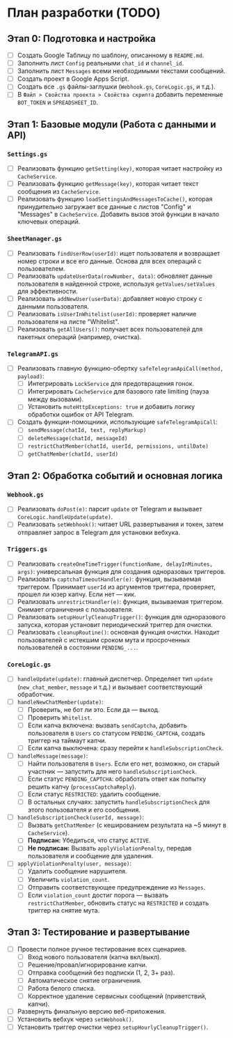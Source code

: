 # План разработки (TODO)

## Этап 0: Подготовка и настройка

- [ ] Создать Google Таблицу по шаблону, описанному в `README.md`.
- [ ] Заполнить лист `Config` реальными `chat_id` и `channel_id`.
- [ ] Заполнить лист `Messages` всеми необходимыми текстами сообщений.
- [ ] Создать проект в Google Apps Script.
- [ ] Создать все `.gs` файлы-заглушки (`Webhook.gs`, `CoreLogic.gs`, и т.д.).
- [ ] В `Файл > Свойства проекта > Свойства скрипта` добавить переменные `BOT_TOKEN` и `SPREADSHEET_ID`.

## Этап 1: Базовые модули (Работа с данными и API)

### `Settings.gs`
- [ ] Реализовать функцию `getSetting(key)`, которая читает настройку из `CacheService`.
- [ ] Реализовать функцию `getMessage(key)`, которая читает текст сообщения из `CacheService`.
- [ ] Реализовать функцию `loadSettingsAndMessagesToCache()`, которая принудительно загружает все данные с листов "Config" и "Messages" в `CacheService`. Добавить вызов этой функции в начало ключевых операций.

### `SheetManager.gs`
- [ ] Реализовать `findUserRow(userId)`: ищет пользователя и возвращает номер строки и все его данные. Основа для всех операций с пользователем.
- [ ] Реализовать `updateUserData(rowNumber, data)`: обновляет данные пользователя в найденной строке, используя `getValues/setValues` для эффективности.
- [ ] Реализовать `addNewUser(userData)`: добавляет новую строку с данными пользователя.
- [ ] Реализовать `isUserInWhitelist(userId)`: проверяет наличие пользователя на листе "Whitelist".
- [ ] Реализовать `getAllUsers()`: получает всех пользователей для пакетных операций (например, очистка).

### `TelegramAPI.gs`
- [ ] Реализовать главную функцию-обертку `safeTelegramApiCall(method, payload)`:
    - [ ] Интегрировать `LockService` для предотвращения гонок.
    - [ ] Интегрировать `CacheService` для базового rate limiting (пауза между вызовами).
    - [ ] Установить `muteHttpExceptions: true` и добавить логику обработки ошибок от API Telegram.
- [ ] Создать функции-помощники, использующие `safeTelegramApiCall`:
    - [ ] `sendMessage(chatId, text, replyMarkup)`
    - [ ] `deleteMessage(chatId, messageId)`
    - [ ] `restrictChatMember(chatId, userId, permissions, untilDate)`
    - [ ] `getChatMember(chatId, userId)`

## Этап 2: Обработка событий и основная логика

### `Webhook.gs`
- [ ] Реализовать `doPost(e)`: парсит `update` от Telegram и вызывает `CoreLogic.handleUpdate(update)`.
- [ ] Реализовать `setWebhook()`: читает URL развертывания и токен, затем отправляет запрос в Telegram для установки вебхука.

### `Triggers.gs`
- [ ] Реализовать `createOneTimeTrigger(functionName, delayInMinutes, args)`: универсальная функция для создания одноразовых триггеров.
- [ ] Реализовать `captchaTimeoutHandler(e)`: функция, вызываемая триггером. Принимает `userId` из аргументов триггера, проверяет, прошел ли юзер капчу. Если нет — кик.
- [ ] Реализовать `unrestrictHandler(e)`: функция, вызываемая триггером. Снимает ограничения с пользователя.
- [ ] Реализовать `setupHourlyCleanupTrigger()`: функция для одноразового запуска, которая установит периодический триггер для очистки.
- [ ] Реализовать `cleanupRoutine()`: основная функция очистки. Находит пользователей с истекшим сроком мута и просроченных пользователей в состоянии `PENDING_...`.

### `CoreLogic.gs`
- [ ] `handleUpdate(update)`: главный диспетчер. Определяет тип `update` (`new_chat_member`, `message` и т.д.) и вызывает соответствующий обработчик.
- [ ] `handleNewChatMember(update)`:
    - [ ] Проверить, не бот ли это. Если да — выход.
    - [ ] Проверить `Whitelist`.
    - [ ] Если капча включена: вызвать `sendCaptcha`, добавить пользователя в `Users` со статусом `PENDING_CAPTCHA`, создать триггер на таймаут капчи.
    - [ ] Если капча выключена: сразу перейти к `handleSubscriptionCheck`.
- [ ] `handleMessage(message)`:
    - [ ] Найти пользователя в `Users`. Если его нет, возможно, он старый участник — запустить для него `handleSubscriptionCheck`.
    - [ ] Если статус `PENDING_CAPTCHA`: обработать ответ как попытку решить капчу (`processCaptchaReply`).
    - [ ] Если статус `RESTRICTED`: удалить сообщение.
    - [ ] В остальных случаях: запустить `handleSubscriptionCheck` для этого пользователя и его сообщения.
- [ ] `handleSubscriptionCheck(userId, message)`:
    - [ ] Вызвать `getChatMember` (с кешированием результата на ~5 минут в `CacheService`).
    - [ ] **Подписан:** Убедиться, что статус `ACTIVE`.
    - [ ] **Не подписан:** Вызвать `applyViolationPenalty`, передав пользователя и сообщение для удаления.
- [ ] `applyViolationPenalty(user, message)`:
    - [ ] Удалить сообщение нарушителя.
    - [ ] Увеличить `violation_count`.
    - [ ] Отправить соответствующее предупреждение из `Messages`.
    - [ ] Если `violation_count` достиг порога — вызвать `restrictChatMember`, обновить статус на `RESTRICTED` и создать триггер на снятие мута.

## Этап 3: Тестирование и развертывание

- [ ] Провести полное ручное тестирование всех сценариев.
    - [ ] Вход нового пользователя (капча вкл/выкл).
    - [ ] Решение/провал/игнорирование капчи.
    - [ ] Отправка сообщений без подписки (1, 2, 3+ раз).
    - [ ] Автоматическое снятие ограничения.
    - [ ] Работа белого списка.
    - [ ] Корректное удаление сервисных сообщений (приветствий, капчи).
- [ ] Развернуть финальную версию веб-приложения.
- [ ] Установить вебхук через `setWebhook()`.
- [ ] Установить триггер очистки через `setupHourlyCleanupTrigger()`.
